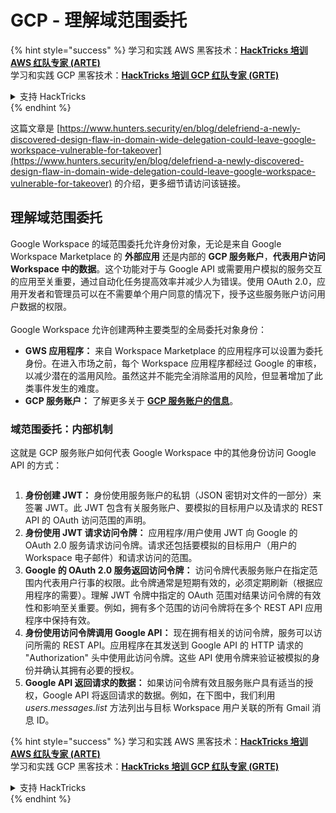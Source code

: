 # GCP - 理解域范围委托

{% hint style="success" %}
学习和实践 AWS 黑客技术：<img src="../../../.gitbook/assets/image (1).png" alt="" data-size="line">[**HackTricks 培训 AWS 红队专家 (ARTE)**](https://training.hacktricks.xyz/courses/arte)<img src="../../../.gitbook/assets/image (1).png" alt="" data-size="line">\
学习和实践 GCP 黑客技术：<img src="../../../.gitbook/assets/image (2).png" alt="" data-size="line">[**HackTricks 培训 GCP 红队专家 (GRTE)**<img src="../../../.gitbook/assets/image (2).png" alt="" data-size="line">](https://training.hacktricks.xyz/courses/grte)

<details>

<summary>支持 HackTricks</summary>

* 查看 [**订阅计划**](https://github.com/sponsors/carlospolop)!
* **加入** 💬 [**Discord 群组**](https://discord.gg/hRep4RUj7f) 或 [**Telegram 群组**](https://t.me/peass) 或 **在** **Twitter** 🐦 [**@hacktricks\_live**](https://twitter.com/hacktricks\_live)** 上关注我们。**
* **通过向** [**HackTricks**](https://github.com/carlospolop/hacktricks) 和 [**HackTricks Cloud**](https://github.com/carlospolop/hacktricks-cloud) GitHub 仓库提交 PR 来分享黑客技巧。

</details>
{% endhint %}

这篇文章是 [https://www.hunters.security/en/blog/delefriend-a-newly-discovered-design-flaw-in-domain-wide-delegation-could-leave-google-workspace-vulnerable-for-takeover](https://www.hunters.security/en/blog/delefriend-a-newly-discovered-design-flaw-in-domain-wide-delegation-could-leave-google-workspace-vulnerable-for-takeover) 的介绍，更多细节请访问该链接。

## **理解域范围委托**

Google Workspace 的域范围委托允许身份对象，无论是来自 Google Workspace Marketplace 的 **外部应用** 还是内部的 **GCP 服务账户**，**代表用户访问 Workspace 中的数据**。这个功能对于与 Google API 或需要用户模拟的服务交互的应用至关重要，通过自动化任务提高效率并减少人为错误。使用 OAuth 2.0，应用开发者和管理员可以在不需要单个用户同意的情况下，授予这些服务账户访问用户数据的权限。\
\
Google Workspace 允许创建两种主要类型的全局委托对象身份：

* **GWS 应用程序：** 来自 Workspace Marketplace 的应用程序可以设置为委托身份。在进入市场之前，每个 Workspace 应用程序都经过 Google 的审核，以减少潜在的滥用风险。虽然这并不能完全消除滥用的风险，但显著增加了此类事件发生的难度。
* **GCP 服务账户：** 了解更多关于 [**GCP 服务账户的信息**](../gcp-basic-information/#service-accounts)。

### **域范围委托：内部机制**

这就是 GCP 服务账户如何代表 Google Workspace 中的其他身份访问 Google API 的方式：

<figure><img src="../../../.gitbook/assets/image (58).png" alt=""><figcaption></figcaption></figure>

1. **身份创建 JWT：** 身份使用服务账户的私钥（JSON 密钥对文件的一部分）来签署 JWT。此 JWT 包含有关服务账户、要模拟的目标用户以及请求的 REST API 的 OAuth 访问范围的声明。
2. **身份使用 JWT 请求访问令牌：** 应用程序/用户使用 JWT 向 Google 的 OAuth 2.0 服务请求访问令牌。请求还包括要模拟的目标用户（用户的 Workspace 电子邮件）和请求访问的范围。
3. **Google 的 OAuth 2.0 服务返回访问令牌：** 访问令牌代表服务账户在指定范围内代表用户行事的权限。此令牌通常是短期有效的，必须定期刷新（根据应用程序的需要）。理解 JWT 令牌中指定的 OAuth 范围对结果访问令牌的有效性和影响至关重要。例如，拥有多个范围的访问令牌将在多个 REST API 应用程序中保持有效。
4. **身份使用访问令牌调用 Google API：** 现在拥有相关的访问令牌，服务可以访问所需的 REST API。应用程序在其发送到 Google API 的 HTTP 请求的 "Authorization" 头中使用此访问令牌。这些 API 使用令牌来验证被模拟的身份并确认其拥有必要的授权。
5. **Google API 返回请求的数据：** 如果访问令牌有效且服务账户具有适当的授权，Google API 将返回请求的数据。例如，在下图中，我们利用 _users.messages.list_ 方法列出与目标 Workspace 用户关联的所有 Gmail 消息 ID。

{% hint style="success" %}
学习和实践 AWS 黑客技术：<img src="../../../.gitbook/assets/image (1).png" alt="" data-size="line">[**HackTricks 培训 AWS 红队专家 (ARTE)**](https://training.hacktricks.xyz/courses/arte)<img src="../../../.gitbook/assets/image (1).png" alt="" data-size="line">\
学习和实践 GCP 黑客技术：<img src="../../../.gitbook/assets/image (2).png" alt="" data-size="line">[**HackTricks 培训 GCP 红队专家 (GRTE)**<img src="../../../.gitbook/assets/image (2).png" alt="" data-size="line">](https://training.hacktricks.xyz/courses/grte)

<details>

<summary>支持 HackTricks</summary>

* 查看 [**订阅计划**](https://github.com/sponsors/carlospolop)!
* **加入** 💬 [**Discord 群组**](https://discord.gg/hRep4RUj7f) 或 [**Telegram 群组**](https://t.me/peass) 或 **在** **Twitter** 🐦 [**@hacktricks\_live**](https://twitter.com/hacktricks\_live)** 上关注我们。**
* **通过向** [**HackTricks**](https://github.com/carlospolop/hacktricks) 和 [**HackTricks Cloud**](https://github.com/carlospolop/hacktricks-cloud) GitHub 仓库提交 PR 来分享黑客技巧。

</details>
{% endhint %}

